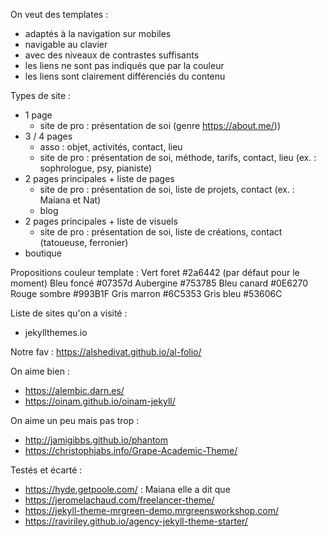 On veut des templates :
- adaptés à la navigation sur mobiles
- navigable au clavier
- avec des niveaux de contrastes suffisants
- les liens ne sont pas indiqués que par la couleur
- les liens sont clairement différenciés du contenu

Types de site : 
- 1 page
    - site de pro : présentation de soi (genre https://about.me/))
- 3 / 4 pages
    - asso : objet, activités, contact, lieu
    - site de pro : présentation de soi, méthode, tarifs, contact, lieu (ex. : sophrologue, psy, pianiste)
- 2 pages principales + liste de pages
    - site de pro : présentation de soi, liste de projets, contact (ex. : Maiana et Nat)
    - blog
- 2 pages principales + liste de visuels    
    - site de pro : présentation de soi, liste de créations, contact (tatoueuse, ferronier)
- boutique 

Propositions couleur template :
Vert foret #2a6442 (par défaut pour le moment)
Bleu foncé #07357d
Aubergine #753785
Bleu canard #0E6270
Rouge sombre #993B1F
Gris marron #6C5353
Gris bleu #53606C

Liste de sites qu'on a visité :
- jekyllthemes.io

Notre fav : https://alshedivat.github.io/al-folio/

On aime bien : 
- https://alembic.darn.es/
- https://oinam.github.io/oinam-jekyll/

On aime un peu mais pas trop : 
- http://jamigibbs.github.io/phantom
- https://christophjabs.info/Grape-Academic-Theme/

Testés et écarté : 
- https://hyde.getpoole.com/ : Maiana elle a dit que
- https://jeromelachaud.com/freelancer-theme/
- https://jekyll-theme-mrgreen-demo.mrgreensworkshop.com/
- https://raviriley.github.io/agency-jekyll-theme-starter/
